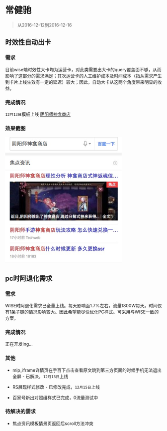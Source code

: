 # 常健驰

> 从2016-12-12到2016-12-16

## 时效性自动出卡

### 需求

目前wise端时效性大卡均为运营卡，对此类需要出大卡的query覆盖面不够，从而影响了这部分的需求满足；其次运营卡的人工维护成本及时间成本（指从需求产生到卡片上线生效有一定的延迟）较大；因此，自动大卡从这两个角度带来明显的收益。

### 完成情况

`12月13日`模板上线 [阴阳师神龛商店](https://m.baidu.com/s?word=%E9%98%B4%E9%98%B3%E5%B8%88%E7%A5%9E%E9%BE%9B%E5%95%86%E5%BA%97&sid=113488)

### 效果截图 

<img src="./img/v_changjianchi/zdck.png" width="375">

## pc时阿退化需求

### 需求

WISE时阿退化需求已全量上线。每天影响面1.7%左右，流量1800W每天。时间仅有1条子链的情况影响较大。因此希望能尽快优化PC样式。可采用与WISE一致的方案。

### 完成情况

正在开发ing...

### 其他

* mip_iframe详情页在手百下点击查看原文跳到第三方页面的时候手机无法退出全屏 - 已解决，`12月13日`上线

* RS展现样式修改 - 已修改完成，`12月15日`上线

* 百家号新出对照组样式已完成，0流量测试中 

### 待解决的需求

* 焦点资讯模板情景页返回后scroll方法冲突
